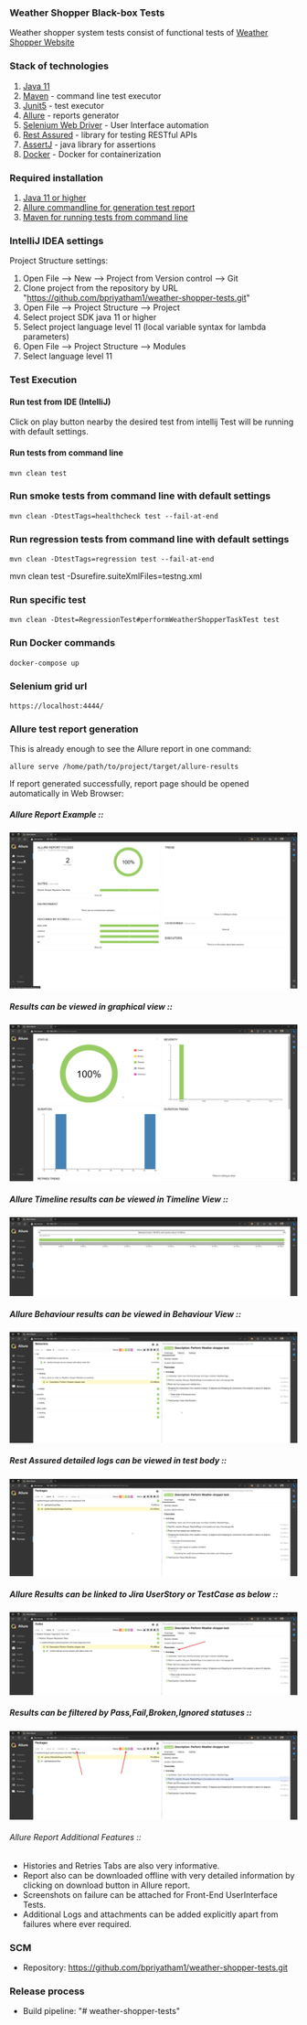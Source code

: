 ### Weather Shopper Black-box Tests

Weather shopper system tests consist of functional tests of [Weather Shopper Website](https://weathershopper.pythonanywhere.com/)

### Stack of technologies
1. [Java 11](https://www.oracle.com/java/)
2. [Maven](https://maven.apache.org/) - command line test executor
3. [Junit5](https://testng.org/) - test executor
4. [Allure](http://allure.qatools.ru/) - reports generator
5. [Selenium Web Driver](https://www.selenium.dev/) - User Interface automation
6. [Rest Assured](http://rest-assured.io/) - library for testing RESTful APIs
7. [AssertJ](https://assertj.github.io/doc/) - java library for assertions
8. [Docker](https://www.docker.com/products/docker-desktop/) - Docker for containerization

### Required installation
1. [Java 11 or higher](https://openjdk.java.net/install/index.html)
2. [Allure commandline for generation test report](https://docs.qameta.io/allure/#_installing_a_commandline)
3. [Maven for running tests from command line](https://maven.apache.org/install.html)

### IntelliJ IDEA settings
Project Structure settings:
1. Open File --> New --> Project from Version control --> Git
2. Clone project from the repository by URL "https://github.com/bpriyatham1/weather-shopper-tests.git"
3. Open File --> Project Structure --> Project
4. Select project SDK java 11 or higher
5. Select project language level 11 (local variable syntax for lambda parameters)
6. Open File --> Project Structure --> Modules
7. Select language level 11

### Test Execution

#### Run test from IDE (IntelliJ)
Click on play button nearby the desired test from intellij
Test will be running with default settings.

#### Run tests from command line
```
mvn clean test
```

### Run smoke tests from command line with default settings
```
mvn clean -DtestTags=healthcheck test --fail-at-end
```
### Run regression tests from command line with default settings
```
mvn clean -DtestTags=regression test --fail-at-end
```
mvn clean test -Dsurefire.suiteXmlFiles=testng.xml


### Run specific test
```
mvn clean -Dtest=RegressionTest#performWeatherShopperTaskTest test
```

### Run Docker commands
```
docker-compose up
```

### Selenium grid url
```
https://localhost:4444/
```

### Allure test report generation
This is already enough to see the Allure report in one command:
```
allure serve /home/path/to/project/target/allure-results
```
If report generated successfully, report page should be opened automatically in Web Browser:

##### Allure Report Example ::
![Allure Report](src/test/resources/img/AllureReport.png?raw=true "Allure Report Example")
##### Results can be viewed in graphical view ::

![Allure Graph](src/test/resources/img/AllureGraph.png?raw=true "Results can be viewed in graphical view")
##### Allure Timeline results can be viewed in Timeline View ::

![Allure TimeLine](src/test/resources/img/AllureTimeline.png?raw=true "Allure Timeline results can be viewed in Timeline View")
##### Allure Behaviour results can be viewed in Behaviour View ::

![Allure Behaviours](src/test/resources/img/AllureBehaviours.png?raw=true "Allure Behaviour results can be viewed in Behaviour View")
##### Rest Assured detailed logs can be viewed in test body ::

![Allure PackageView](src/test/resources/img/AllurePackageView.png?raw=true "Allure results can be viewed in form of Java Packages defined in project")
##### Allure Results can be linked to Jira UserStory or TestCase as below ::

![Allure Report link to Jira](src/test/resources/img/JiraConnection.png?raw=true "Allure Results can be linked to Jira UserStory or TestCase as below")
##### Results can be filtered by Pass,Fail,Broken,Ignored statuses ::

![Allure Report with Test Status filters](src/test/resources/img/AllureFilterByStatus.png?raw=true "Results can be filtered by Pass,Fail,Broken,Ignored statuses")
###### Allure Report Additional Features ::
* Histories and Retries Tabs are also very informative.
* Report also can be downloaded offline with very detailed information by clicking on download button in Allure report.
* Screenshots on failure can be attached for Front-End UserInterface Tests.
* Additional Logs and attachments can be added explicitly apart from failures where ever required. 

### SCM

- Repository: https://github.com/bpriyatham1/weather-shopper-tests.git

### Release process
- Build pipeline: "# weather-shopper-tests" 
